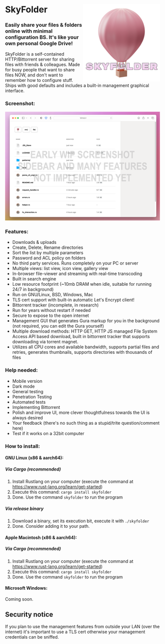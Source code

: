 # <img align="right" src="hosted/logo.png" alt="SkyFolder Logo" title="SkyFolder" width="250px" height="250px"> SkyFolder


### Easily share your files & folders online with minimal configuration BS. It's like your own personal Google Drive!

SkyFolder is a self-contained HTTP/Bittorrent server for sharing files with friends & colleagues. Made for busy people that want to share files NOW, and don't want to remember how to configure stuff. Ships with good defaults and includes a built-in management graphical interface.

### Screenshot:

![Screenshot](Screenshot%202023-05-24%20at%207.36.56%20PM.webp)

### Features:
- Downloads & uploads
- Create, Delete, Rename directories
- Sort the list by multiple parameters
- Password and ACL policy on folders
- No third party services. Runs completely on your PC or server
- Multiple views: list view, icon view, gallery view
- In-browser file-viewer and streaming with real-time transcoding
- Built in search engine
- Low resource footprint (~10mb DRAM when idle, suitable for running 24/7 in background)
- Run on GNU/Linux, BSD, Windows, Mac
- TLS cert support with built-in automatic Let's Encrypt client!
- Bittorrent tracker (incomplete, in research)
- Run for years without restart if needed
- Secure to expose to the open internet
- Management GUI that generates Gura markup for you in the background (not required, you can edit the Gura yourself)
- Multiple download methods: HTTP GET, HTTP JS managed File System Access API based download, built in bittorrent tracker that supports downloading via torrent magnet.
- Utilizes all CPU cores and available bandwidth, supports partial files and retries, generates thumbnails, supports directories with thousands of files

### Help needed:
- Mobile version
- Dark mode
- General testing
- Penetration Testing
- Automated tests
- Implementing Bittorrent
- Polish and improve UI, more clever thoughtfulness towards the UI is always desired
- Your feedback (there's no such thing as a stupid/trite question/comment here)
- Test if it works on a 32bit computer

### How to install:

#### GNU Linux (x86 & aarch64):

##### Via Cargo (recommended)

1. Install Rustlang on your computer (execute the command at https://www.rust-lang.org/learn/get-started)
2. Execute this command: `cargo install skyfolder`
3. Done. Use the command `skyfolder` to run the program

##### Via release binary

1. Download a binary, set its execution bit, execute it with `./skyfolder`
2. Done. Consider adding it to your path.

#### Apple Macintosh (x86 & aarch64): 

##### Via Cargo (recommended)

1. Install Rustlang on your computer (execute the command at https://www.rust-lang.org/learn/get-started)
2. Execute this command: `cargo install skyfolder`
3. Done. Use the command `skyfolder` to run the program

#### Microsoft Windows:

Coming soon.

## Security notice

If you plan to use the management features from outside your LAN (over the internet) it's important to use a TLS cert otherwise your management credentials can be sniffed.